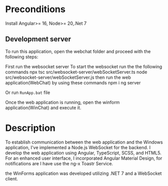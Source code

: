 # Preconditions

Install Angular>= 16, Node>= 20,.Net 7

## Development server
To run this application, open the webchat folder and  proceed with the following steps:

First run the websocket server 
To start the websocket run the  the following commands
npx tsc src/websocket-server/webSocketServer.ts
node src/websocket-server/webSocketServer.js
then run the web application(WebChat) by using these commands 
npm i
ng server

Or run `RunApp.bat` file

Once the web application is running, open the winform application(WinChat) and execute it.

# Description
To establish communication between the web application and the Windows application, I've implemented a Node.js WebSocket for the backend. 
I develop the web application using Angular, TypeScript, SCSS, and HTML5. For an enhanced user interface, I incorporated Angular Material Design, for notifications are I have use the ng-x Toastr Service.

the WinForms application was developed utilizing .NET 7 and a WebSocket client.


